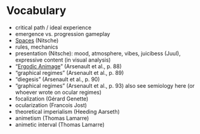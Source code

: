 # Vocabulary
- critical path / ideal experience
- emergence vs. progression gameplay
- [Spaces](Spaces.md) (Nitsche)
- rules, mechanics
- presentation (Nitsche): mood, atmosphere, vibes, juicibess (Juul), expressive content (in visual analysis)
- “[Ergodic Animage](Ergodic%20Animage.md)” (Arsenault et al., p. 88)
- “graphical regimes” (Arsenault et al., p. 89)
- “diegesis” (Arsenault et al., p. 90)
- “graphical regimes” (Arsenault et al., p. 93) also see semiology here (or whoever wrote on ocular regimes)
- focalization (Gérard Genette)
- ocularization (Francois Jost)
- theoretical imperialism (Heeding Aarseth)
- animetism (Thomas Lamarre)
- animetic interval (Thomas Lamarre)